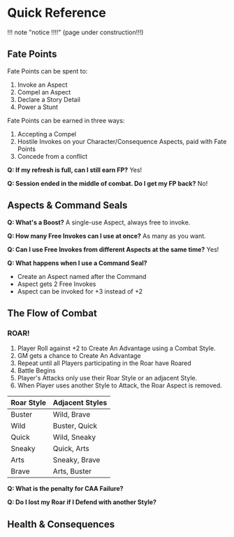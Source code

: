 # Quick Reference

!!! note "notice !!!!"
    (page under construction!!!)

<!--- TODO: I might add the graphical colored version of the Four Actions table I made --->
<!--- TODO: Should we use collapsible admonitions to help find what you need without feeling lost, or would that complicate Ctrl+Z too much? things for kyuu to true think about. ---> 

## Fate Points

Fate Points can be spent to:
1. Invoke an Aspect
2. Compel an Aspect
3. Declare a Story Detail
4. Power a Stunt

Fate Points can be earned in three ways:
1. Accepting a Compel
2. Hostile Invokes on your Character/Consequence Aspects, paid with Fate Points
3. Concede from a conflict

**Q: If my refresh is full, can I still earn FP?**
Yes!

**Q: Session ended in the middle of combat. Do I get my FP back?**
No! 

## Aspects & Command Seals

**Q: What's a Boost?**
A single-use Aspect, always free to invoke.

**Q: How many Free Invokes can I use at once?**
As many as you want. 

**Q: Can I use Free Invokes from different Aspects at the same time?**
Yes!

**Q: What happens when I use a Command Seal?**
* Create an Aspect named after the Command
* Aspect gets 2 Free Invokes
* Aspect can be invoked for +3 instead of +2

## The Flow of Combat

### ROAR!
1. Player Roll against +2 to Create An Advantage using a Combat Style.
2. GM gets a chance to Create An Advantage
3. Repeat until all Players participating in the Roar have Roared
4. Battle Begins
5. Player's Attacks only use their Roar Style or an adjacent Style. 
6. When Player uses another Style to Attack, the Roar Aspect is removed.

| Roar Style | Adjacent Styles |
| ---- | ---- |
| Buster | Wild, Brave |
| Wild | Buster, Quick |
| Quick | Wild, Sneaky |
| Sneaky | Quick, Arts |
| Arts | Sneaky, Brave | 
| Brave | Arts, Buster | 

**Q: What is the penalty for CAA Failure?**

**Q: Do I lost my Roar if I Defend with another Style?**

## Health & Consequences
